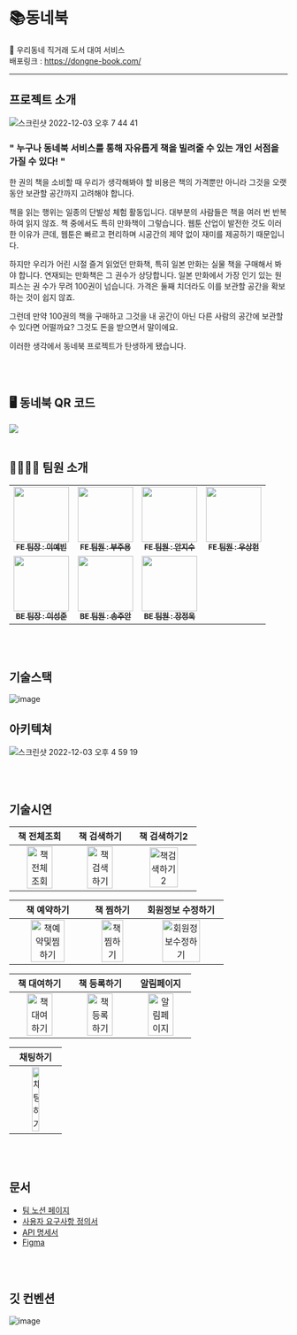 
# 📚동네북
📗 우리동네 직거래 도서 대여 서비스<br />
배포링크 : https://dongne-book.com/<br />

---

## 프로젝트 소개
![스크린샷 2022-12-03 오후 7 44 41](https://user-images.githubusercontent.com/62760166/205436979-a63c63a0-7c61-4fea-93e8-829937db006b.png)
 ### " 누구나 동네북 서비스를 통해 자유롭게 책을 빌려줄 수 있는 개인 서점을 가질 수 있다! "
 
 한 권의 책을 소비할 때 우리가 생각해봐야 할 비용은 책의 가격뿐만 아니라 그것을 오랫동안 보관할 공간까지 고려해야 합니다.

책을 읽는 행위는 일종의 단발성 체험 활동입니다. 대부분의 사람들은 책을 여러 번 반복하여 읽지 않죠. 책 중에서도 특히 만화책이 그렇습니다. 웹툰 산업이 발전한 것도 이러한 이유가 큰데, 웹툰은 빠르고 편리하며 시공간의 제약 없이 재미를 제공하기 때문입니다.

하지만 우리가 어린 시절 즐겨 읽었던 만화책, 특히 일본 만화는 실물 책을 구매해서 봐야 합니다. 연재되는 만화책은 그 권수가 상당합니다. 일본 만화에서 가장 인기 있는 원피스는 권 수가 무려 100권이 넘습니다. 가격은 둘째 치더라도 이를 보관할 공간을 확보하는 것이 쉽지 않죠.

그런데 만약 100권의 책을 구매하고 그것을 내 공간이 아닌 다른 사람의 공간에 보관할 수 있다면 어떨까요? 그것도 돈을 받으면서 말이에요.

이러한 생각에서 동네북 프로젝트가 탄생하게 됐습니다.

</br>
</br>

## 🖥 동네북 QR 코드
![](https://velog.velcdn.com/images/fejigu/post/e1960487-f1a5-4937-a787-b1721e4ab891/image.png)
</br>
</br>

## 👨‍👩‍👧‍👦 팀원 소개
<!-- ALL-CONTRIBUTORS-LIST:START - Do not remove or modify this section -->
<!-- prettier-ignore-start -->
<!-- markdownlint-disable -->
<table>
  <tbody>
    <tr>
      <td align="center"><a href="https://github.com/2pandi"><img src="https://velog.velcdn.com/images/fejigu/post/0c91d5e0-cd8f-4648-bf47-aaae52a94411/image.jpeg" width="100px;" alt=""/><br /><sub><b>FE 팀장 : 이예빈</b></sub></a><br /></td>
      <td align="center"><a href="https://github.com/jooyong-boo"><img src="https://velog.velcdn.com/images/fejigu/post/c83405c8-05b9-4921-942f-d5bdf46d87b6/image.png" width="100px;" alt=""/><br /><sub><b>FE 팀원 : 부주용</b></sub></a><br /></td>
      <td align="center"><a href="https://github.com/anjigu"><img src="https://velog.velcdn.com/images/fejigu/post/bcb881ec-bbf1-43d0-a037-91f8e124ec58/image.JPG" width="100px;" alt=""/><br /><sub><b>FE 팀원 : 안지수</b></sub></a><br /></td>
      <td align="center"><a href="https://github.com/Withlaw"><img src="https://velog.velcdn.com/images/fejigu/post/b26f9be5-4a32-49ea-8835-394b2b0eae1c/image.jpeg" width="100px;" alt=""/><br /><sub><b>FE 팀원 : 우상헌</b></sub></a><br /></td>
     <tr/>
      <td align="center"><a href="https://github.com/thwn40"><img src="https://velog.velcdn.com/images/fejigu/post/5c649ae9-64ff-43bb-87ce-4fd5ce6d7021/image.jpeg" width="100px;" alt=""/><br /><sub><b>BE 팀장 : 이성준</b></sub></a><br /></td>
      <td align="center"><a href="https://github.com/SJUANS"><img src="https://velog.velcdn.com/images/fejigu/post/e6f23d90-7330-4d35-85ac-ebc9933c31e3/image.jpeg" width="100px;" alt=""/><br /><sub><b>BE 팀원 : 송주안</b></sub></a><br /></td>
      <td align="center"><a href="https://github.com/jujang"><img src="https://velog.velcdn.com/images/fejigu/post/9076c8bb-1904-451b-96ce-09c8bc5f420f/image.jpeg" width="100px;" alt=""/><br /><sub><b>BE 팀원 : 장정욱</b></sub></a><br /></td>
    </tr>
  </tbody>
</table>
</br>
</br>


## 기술스택
![image](https://user-images.githubusercontent.com/62760166/205436492-fc83a538-b111-4478-800e-f30ef147b199.png)

## 아키텍쳐
![스크린샷 2022-12-03 오후 4 59 19](https://user-images.githubusercontent.com/62760166/205433155-02938f34-357a-420b-bcf0-3e859d59e414.png)

</br>
</br>

## 기술시연

|                   책 전체조회                   |                   책 검색하기                    |                         책 검색하기2                          |
| :----------------------------------------------------------: | :----------------------------------------------------------: | :----------------------------------------------------------: |
| <img src="https://user-images.githubusercontent.com/98410418/205496968-c08a0775-4670-4a63-9ee7-918e5ef13423.gif" alt="책전체조회" width=70%> | <img src="https://user-images.githubusercontent.com/98410418/205497124-8307aae6-7c5f-4bcd-a089-babf4d5efec8.gif" alt="책검색하기" width=70%> | <img src="https://user-images.githubusercontent.com/98410418/205497161-0f11a63a-2724-4801-9592-a668fec57f11.gif" alt="책검색하기2" width=70%> |

|                         책 예약하기                         |                  책 찜하기                  |                         회원정보 수정하기                         |
| :----------------------------------------------------------: | :----------------------------------------------------------: | :----------------------------------------------------------: |
| <img src="https://user-images.githubusercontent.com/98410418/205497205-225f9fa9-5996-4669-89cb-6f58f27e0dfe.gif" alt="책예약및찜하기" width=70%> | <img src="https://user-images.githubusercontent.com/98410418/205497534-c8f12ea9-7ab1-457e-b068-9fc9be48322c.gif" alt="책찜하기" width=70%> | <img src="https://user-images.githubusercontent.com/98410418/205497197-4ba20c9a-c41f-4cb7-aa45-c2a54ddc8eb2.gif" alt="회원정보수정하기" width=70%> |

|                책 대여하기                 |                     책 등록하기                      |                     알림페이지                     |
| :----------------------------------------------------------: | :----------------------------------------------------------: | :----------------------------------------------------------: |
| <img src="https://user-images.githubusercontent.com/98410418/205497193-b967cb75-f3ed-4d19-8f99-fd1d4302d5b4.gif" alt="책대여하기" width=70%> | <img src="https://user-images.githubusercontent.com/98410418/205497208-0ad67323-7d4f-4320-a842-df8e6bfd001a.gif" alt="책등록하기" width=70%> | <img src="https://user-images.githubusercontent.com/98410418/205497203-a16403d0-5f53-4058-95cb-d733a99bc088.gif" alt="알림페이지" width=70%> |

|                       채팅하기                        |
| :----------------------------------------------------------: |
| <img src="https://user-images.githubusercontent.com/98410418/205497206-a38bd7a6-8c7c-45bc-b0f9-0d0233ea2ffd.gif" alt="채팅하기" width=40%> | 
</br>
</br>

## 문서
 <ul>
   <li><a href="https://www.notion.so/codestates/a6c492bb425a4ae589e870e21a7db9d6" target='_blank'>팀 노션 페이지</a></li>
   <li><a href="https://docs.google.com/spreadsheets/d/1UoY9hS5uM0awAp1wNGv6SeW9Zwq647SiNcRko21yUlg/edit#gid=0" target='_blank'>사용자 요구사항 정의서</a></li>
   <li><a href="https://www.notion.so/API-3ce5b61adf944355846a561fbd11808b" target='_blank'>API 명세서</a></li>
  <li><a href="https://www.figma.com/file/LDBIyFZYFKpWtTs9rW6RX6/%EB%8F%99%EB%84%A4%EB%B6%81" target='_blank'>Figma</a></li>
 </ul>
</br>
</br>

## 깃 컨벤션
![image](https://user-images.githubusercontent.com/62760166/205436829-7d580b00-03c7-4fc9-94ca-af2804d94c43.png)


